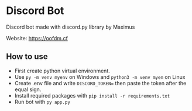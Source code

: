 # Discord Bot

Discord bot made with discord.py library by Maximus

Website: <https://oofdm.cf>

## How to use

- First create python virtual environment.
- Use `py -m venv myenv` on Windows and `python3 -m venv myen` on Linux
- Create .env file and write `DISCORD_TOKEN=` then paste the token after the equal sign.
- Install required packages with `pip install -r requirements.txt`
- Run bot with `py app.py`
